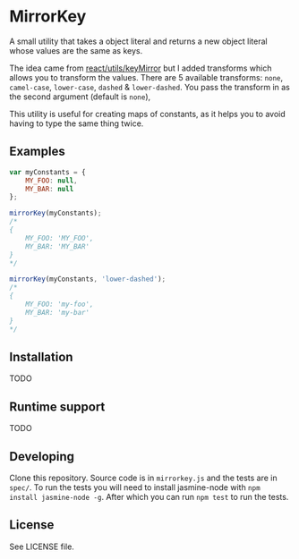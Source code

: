 # MirrorKey

A small utility that takes a object literal and returns a new object literal whose values are the same as keys.

The idea came from [react/utils/keyMirror](https://github.com/facebook/react/blob/master/src/utils/keyMirror.js) but I 
added transforms which allows you to transform the values. There are 5 available transforms: `none`, `camel-case`, 
`lower-case`, `dashed` & `lower-dashed`. You pass the transform in as the second argument (default is `none`),

This utility is useful for creating maps of constants, as it helps you to avoid having to type the same thing twice.

## Examples

```javascript
var myConstants = {
	MY_FOO: null,
	MY_BAR: null
};

mirrorKey(myConstants);
/*
{
	MY_FOO: 'MY_FOO',
	MY_BAR: 'MY_BAR'
}
*/

mirrorKey(myConstants, 'lower-dashed');
/*
{
	MY_FOO: 'my-foo',
	MY_BAR: 'my-bar'
}
*/
```

## Installation
TODO

## Runtime support
TODO

## Developing

Clone this repository. Source code is in `mirrorkey.js` and the tests are in `spec/`. To run the tests you will need to 
install jasmine-node with `npm install jasmine-node -g`. After which you can run `npm test` to run the tests.

## License
See LICENSE file.